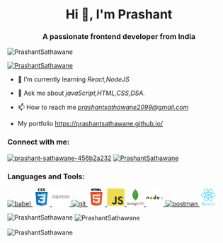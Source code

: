 
 
 <h1 align="center">Hi 👋, I'm Prashant</h1>
<h3 align="center">A passionate frontend developer from India</h3>

<p align="left"> <img src="https://komarev.com/ghpvc/?username=PrashantSathawane&label=Profile%20views&color=0e75b6&style=flat" alt="PrashantSathawane" /> </p>

<p align="left"> <a href="https://github.com/ryo-ma/github-profile-trophy"><img src="https://github-profile-trophy.vercel.app/?username=PrashantSathawane" alt="PrashantSathawane" /></a> </p>

- 🌱 I’m currently learning *React,NodeJS*

- 💬 Ask me about *javaScript,HTML,CSS,DSA.*

- 📫 How to reach me *prashantsathawane2099@gmail.com*


- My portfolio  https://prashantsathawane.github.io/
<h3 align="left">Connect with me:</h3>
<p align="left">
<a href="https://www.linkedin.com/in/prashant-sathawane-b28411209/" target="blank"><img align="center" src="https://raw.githubusercontent.com/rahuldkjain/github-profile-readme-generator/master/src/images/icons/Social/linked-in-alt.svg" alt="prashant-sathawane-456b2a232" height="30" width="40" /></a>
<a href="https://codesandbox.io/u/PrashantSathawane" target="blank"><img align="center" src="https://raw.githubusercontent.com/rahuldkjain/github-profile-readme-generator/master/src/images/icons/Social/codesandbox.svg" alt="PrashantSathawane" height="30" width="40" /></a>
</p>

<h3 align="left">Languages and Tools:</h3>
<p align="left"> 
    <a href="https://babeljs.io/" target="_blank" rel="noreferrer"> <img src="https://www.vectorlogo.zone/logos/babeljs/babeljs-icon.svg" alt="babel" width="40" height="40"/> </a> 
    <a href="https://www.w3schools.com/css/" target="_blank" rel="noreferrer"> <img src="https://raw.githubusercontent.com/devicons/devicon/master/icons/css3/css3-original-wordmark.svg" alt="css3" width="40" height="40"/> </a> 
    <a href="https://expressjs.com" target="_blank" rel="noreferrer"> <img src="https://raw.githubusercontent.com/devicons/devicon/master/icons/express/express-original-wordmark.svg" alt="express" width="40" height="40"/> </a> 
    <a href="https://git-scm.com/" target="_blank" rel="noreferrer"> <img src="https://www.vectorlogo.zone/logos/git-scm/git-scm-icon.svg" alt="git" width="40" height="40"/> </a> 
    <a href="https://www.w3.org/html/" target="_blank" rel="noreferrer"> <img src="https://raw.githubusercontent.com/devicons/devicon/master/icons/html5/html5-original-wordmark.svg" alt="html5" width="40" height="40"/> </a> 
    <a href="https://developer.mozilla.org/en-US/docs/Web/JavaScript" target="_blank" rel="noreferrer"> <img src="https://raw.githubusercontent.com/devicons/devicon/master/icons/javascript/javascript-original.svg" alt="javascript" width="40" height="40"/> </a> 
    <a href="https://www.mongodb.com/" target="_blank" rel="noreferrer"> <img src="https://raw.githubusercontent.com/devicons/devicon/master/icons/mongodb/mongodb-original-wordmark.svg" alt="mongodb" width="40" height="40"/> </a> 
    <a href="https://nodejs.org" target="_blank" rel="noreferrer"> <img src="https://raw.githubusercontent.com/devicons/devicon/master/icons/nodejs/nodejs-original-wordmark.svg" alt="nodejs" width="40" height="40"/> </a> 
    <a href="https://postman.com" target="_blank" rel="noreferrer"> <img src="https://www.vectorlogo.zone/logos/getpostman/getpostman-icon.svg" alt="postman" width="40" height="40"/> </a> 
    <a href="https://reactjs.org/" target="_blank" rel="noreferrer"> <img src="https://raw.githubusercontent.com/devicons/devicon/master/icons/react/react-original-wordmark.svg" alt="react" width="40" height="40"/> </a> 


<p><img align="left" src="https://github-readme-stats.vercel.app/api/top-langs?username=PrashantSathawane&show_icons=true&locale=en&layout=compact" alt="PrashantSathawane" /></p>

<p>&nbsp;<img align="center" src="https://github-readme-stats.vercel.app/api?username=PrashantSathawane&show_icons=true&locale=en" alt="PrashantSathawane" /></p>

<p><img align="center" src="https://github-readme-streak-stats.herokuapp.com/?user=PrashantSathawane&" alt="PrashantSathawane" /></p>
